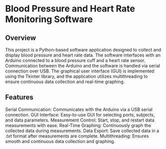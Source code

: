 # Blood Pressure and Heart Rate Monitoring Software
## Overview
This project is a Python-based software application designed to collect and display blood pressure and heart rate data. The software interfaces with an Arduino connected to a blood pressure cuff and a heart rate sensor. Communication between the Arduino and the software is handled via serial connection over USB. The graphical user interface (GUI) is implemented using the Tkinter library, and the application utilizes multithreading to ensure continuous data collection and real-time graphing.

## Features
Serial Communication: Communicates with the Arduino via a USB serial connection.
GUI Interface: Easy-to-use GUI for selecting ports, subjects, and data parameters.
Measurement Control: Start, stop, and restart data measurements with ease.
Real-Time Graphing: Continuously graph the collected data during measurements.
Data Export: Save collected data in a .txt format after measurements are complete.
Multithreading: Ensures smooth and continuous data collection and graphing.
